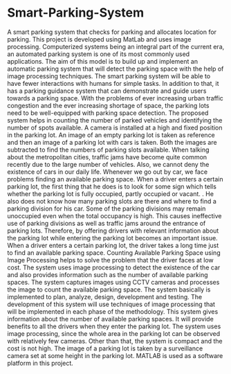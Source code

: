# Smart-Parking-System
A smart parking system that checks for parking and allocates location for parking.
This project is developed using MatLab and uses image processing.
Computerized systems being an integral part of the current era, an automated parking system is one of its most commonly used applications. The aim of this model is to build up and implement an automatic parking system that will detect the parking space with the help of image processing techniques. The smart parking system will be able to have fewer interactions with humans for simple tasks. In addition to that, it has a parking guidance system that can demonstrate and guide users towards a parking space. With the problems of ever increasing urban traffic congestion and the ever increasing shortage of space, the parking lots need to be well-equipped with parking space detection. The proposed system helps in counting the number of parked vehicles and identifying the number of spots available. A camera is installed at a high and fixed position in the parking lot. An image of an empty parking lot is taken as reference and then an image of a parking lot with cars is taken. Both the images are subtracted to find the numbers of parking slots available.
When talking about the metropolitan cities, traffic jams have become quite common recently due to the large number of vehicles. Also, we cannot deny the existence of cars in our daily life. Whenever we go out by car, we face problems finding an available parking space. When a driver enters a certain parking lot, the first thing that he does is to look for some sign which tells whether the parking lot is fully occupied, partly occupied or vacant. . He also does not know how many parking slots are there and where to find a parking division for his car. Some of the parking divisions may remain unoccupied even when the total occupancy is high. This causes ineffective use of parking divisions as well as traffic jams around the entrance of parking lots. Therefore, by offering drivers with relevant information about the parking lot while entering the parking lot becomes an important issue. When a driver enters a certain parking lot, the driver takes a long time just to find an available parking space. Counting Available Parking Space using Image Processing helps to solve the problem that the driver faces at low cost. The system uses image processing to detect the existence of the car and also provides information such as the number of available parking spaces. The system captures images using CCTV cameras and processes the image to count the available parking space. The system basically is implemented to plan, analyze, design, development and testing. The development of this system will use techniques of image processing that will be implemented in each phase of the methodology. This system gives information about the number of available parking spaces. It will provide benefits to all the drivers when they enter the parking lot. The system uses image processing, since the whole area in the parking lot can be observed with relatively few cameras. Other than that, the system is compact and the cost is not high. The image of a parking lot is taken by a surveillance camera set at some height in the parking lot. MATLAB is used as a software platform in this project.
